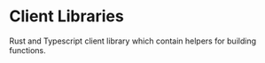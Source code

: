 # Client Libraries
Rust and Typescript client library which contain helpers for building functions.
